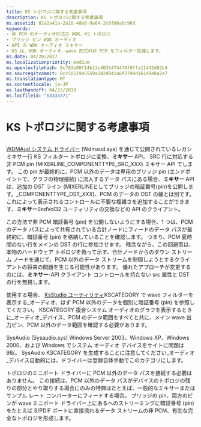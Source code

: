 ```yaml
---
title: KS トポロジに関する考慮事項
description: KS トポロジに関する考慮事項
ms.assetid: 81a2a41a-2a10-4de0-9a64-2c8f86a0c96d
keywords:
- 非 PCM のオーディオ形式の WDK、KS トポロジ
- ブリッジ ピン WDK オーディオ
- API の WDK オーディオ ミキサー
- KS は、WDK オーディオ、wave 形式の非 PCM をフィルター処理します。
ms.date: 04/20/2017
ms.localizationpriority: medium
ms.openlocfilehash: 8c783e80f14b13c4035474470f0ffa11442d83b4
ms.sourcegitcommit: 0cc5051945559a242d941a6f2799d161d8eba2a7
ms.translationtype: MT
ms.contentlocale: ja-JP
ms.lasthandoff: 04/23/2019
ms.locfileid: "63333371"
---
```

# <a name="ks-topology-considerations"></a>KS トポロジに関する考慮事項


## <span id="ks_topology_considerations"></span><span id="KS_TOPOLOGY_CONSIDERATIONS"></span>


[WDMAud システム ドライバー](user-mode-wdm-audio-components.md#wdmaud_system_driver) (Wdmaud.sys) を通じて公開されているレガシ ミキサー行 KS フィルター トポロジに変換、**ミキサー** API。 SRC 行に対応する非 PCM pin (MIXERLINE\_COMPONENTTYPE\_SRC\_*XXX*) ミキサー API でします。 この pin が最終的に、PCM 以外のデータは専用のブリッジ pin (エンドポイントで、グラフの物理接続) に流入するデータ パスにある場合、**ミキサー** API は、追加の DST ライン (MIXERLINEとしてブリッジの暗証番号(pin)を公開します。\_COMPONENTTYPE\_DST\_*XXX*)、PCM のデータの DST の線とは別です。 これによって表示されるコントロールに不要な複雑さを追加することができます、**ミキサー**SndVol32 ユーティリティの交換などの API のクライアント。

この方法で非 PCM 暗証番号 (pin) を公開しないようにする場合、1 つは、PCM のデータ パスによって共有されている合計ノードにフィードのデータ パスが最終的に、暗証番号 (pin) を格納していることを確認します。 つまり、PCM 夏時間のない行をメインの DST の行に参加させます。 残念ながら、この回避策は、本物のハードウェア トポロジを偽って示す、合計ノードからのダウン ストリーム ノードを通じて、PCM 以外のデータ ストリームを制御しようとするクライアントの将来の問題を生じる可能性があります。 優れたアプローチが変更するのには、**ミキサー**-API クライアント コントロールを持たない src 属性と DST の行を無視します。

使用する場合、 [KsStudio ユーティリティ](ksstudio-utility.md)KSCATEGORY で wave フィルターを表示する\_オーディオ、はず PCM 以外のデータを個別に暗証番号 (pin) を参照してください。 KSCATEGORY 複合システム オーディオのグラフを表示するときに\_オーディオ\_デバイス、PCM のデータ範囲をすべてと共に、メイン wave 出力ピン、PCM 以外のデータ範囲を確認する必要があります。

SysAudio (Sysaudio.sys) Windows Server 2003、Windows XP、Windows 2000、および Windows でシステム オーディオ デバイスをサイトに問題は 98/。 SysAudio KSCATEGORY を生成することに注意してください\_オーディオ\_デバイス自動的には、ドライバーは登録自体手動でこのカテゴリにします。

トポロジのミニポート ドライバーに PCM 以外のデータ パスを接続する必要はありません。 この接続は、PCM 以外のデータ パスがデバイスのトポロジの残りの部分とやり取りする場合にのみの特典はたとえば、一般的なミキサーまたはサンプル レート コンバーターにフィードする場合。 ブリッジの pin、両方のピンが wave ミニポート ドライバー上にあるへのストリーミングに暗証番号 (pin) をたとえば S/PDIF ポートに直接流れるデータ ストリームの非 PCM、有効な完全なトポロジを形成します。

 

 




